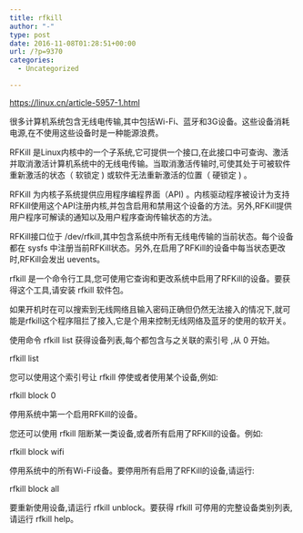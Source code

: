 ```yaml
---
title: rfkill
author: "-"
type: post
date: 2016-11-08T01:28:51+00:00
url: /?p=9370
categories:
  - Uncategorized

---
```

https://linux.cn/article-5957-1.html


很多计算机系统包含无线电传输,其中包括Wi-Fi、蓝牙和3G设备。这些设备消耗电源,在不使用这些设备时是一种能源浪费。

RFKill 是Linux内核中的一个子系统,它可提供一个接口,在此接口中可查询、激活并取消激活计算机系统中的无线电传输。当取消激活传输时,可使其处于可被软件重新激活的状态（ 软锁定 ) 或软件无法重新激活的位置（ 硬锁定 ) 。

RFKill 为内核子系统提供应用程序编程界面（API) 。内核驱动程序被设计为支持RFKill使用这个API注册内核,并包含启用和禁用这个设备的方法。另外,RFKill提供用户程序可解读的通知以及用户程序查询传输状态的方法。

RFKill接口位于 /dev/rfkill,其中包含系统中所有无线电传输的当前状态。每个设备都在 sysfs 中注册当前RFKill状态。另外,在启用了RFKill的设备中每当状态更改时,RFKill会发出 uevents。

rfkill 是一个命令行工具,您可使用它查询和更改系统中启用了RFKill的设备。要获得这个工具,请安装 rfkill 软件包。

如果开机时在可以搜索到无线网络且输入密码正确但仍然无法接入的情况下,就可能是rfkill这个程序阻拦了接入,它是个用来控制无线网络及蓝牙的使用的软开关。

使用命令 rfkill list 获得设备列表,每个都包含与之关联的索引号 ,从 0 开始。

rfkill list

您可以使用这个索引号让 rfkill 停使或者使用某个设备,例如: 

rfkill block 0
  
停用系统中第一个启用RFKill的设备。

您还可以使用 rfkill 阻断某一类设备,或者所有启用了RFKill的设备。例如: 

rfkill block wifi
  
停用系统中的所有Wi-Fi设备。要停用所有启用了RFKill的设备,请运行: 

rfkill block all
  
要重新使用设备,请运行 rfkill unblock。要获得 rfkill 可停用的完整设备类别列表,请运行 rfkill help。